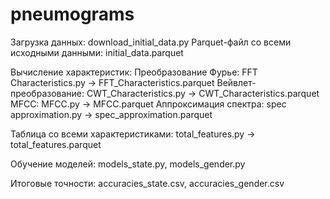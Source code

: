 # pneumograms
Загрузка данных: download_initial_data.py
Parquet-файл со всеми исходными данными: initial_data.parquet

Вычисление характеристик:
Преобразование Фурье: FFT Characteristics.py -> FFT_Characteristics.parquet
Вейвлет-преобразование: CWT_Characteristics.py -> CWT_Characteristics.parquet
MFCC: MFCC.py -> MFCC.parquet
Аппроксимация спектра: spec approximation.py -> spec_approximation.parquet

Таблица со всеми характеристиками: total_features.py -> total_features.parquet

Обучение моделей: models_state.py, models_gender.py

Итоговые точности: accuracies_state.csv, accuracies_gender.csv
